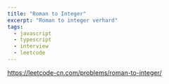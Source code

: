 ```yaml
---
title: "Roman to Integer"
excerpt: "Roman to integer verhard"
tags:
  - javascript
  - typescript
  - interview
  - leetcode
---
```


https://leetcode-cn.com/problems/roman-to-integer/